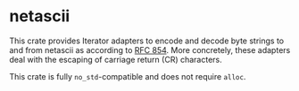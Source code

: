 # netascii

This crate provides Iterator adapters to encode and decode byte strings to and from netascii
as according to [RFC 854](https://datatracker.ietf.org/doc/rfc854/).
More concretely, these adapters deal with the escaping of carriage return (CR) characters.

This crate is fully `no_std`-compatible and does not require `alloc`.
